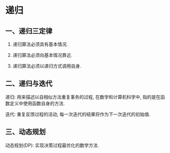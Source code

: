 # 递归

## 一、递归三定律

1. 递归算法必须具有基本情况.

2. 递归算法必须向基本情况靠近.

3. 递归算法必须以递归方式调用自身.

## 二、递归与迭代

递归: 用来描述以自相似方法重复事务的过程, 在数学和计算机科学中, 指的是在函数定义中使用函数自身的方法.

迭代: 重复反馈过程的活动, 每一次迭代的结果将作为下一次迭代的初始值.

## 三、动态规划

动态规划(DP): 实现决策过程最优化的数学方法.

